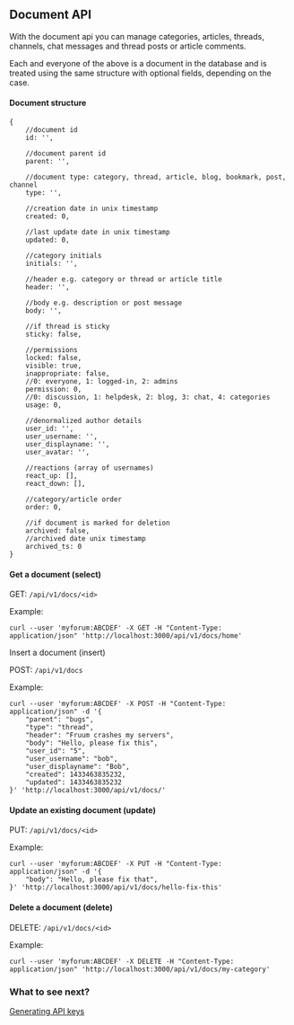 
## Document API

With the document api you can manage categories, articles, threads, channels, chat messages and thread posts or article comments.

Each and everyone of the above is a document in the database and is treated using the same structure with optional fields, depending on the case.
#### Document structure
```
{
    //document id
    id: '',

    //document parent id
    parent: '',

    //document type: category, thread, article, blog, bookmark, post, channel
    type: '',

    //creation date in unix timestamp
    created: 0,

    //last update date in unix timestamp
    updated: 0,

    //category initials
    initials: '',

    //header e.g. category or thread or article title
    header: '',

    //body e.g. description or post message
    body: '',

    //if thread is sticky
    sticky: false,

    //permissions
    locked: false,
    visible: true,
    inappropriate: false,
    //0: everyone, 1: logged-in, 2: admins
    permission: 0,
    //0: discussion, 1: helpdesk, 2: blog, 3: chat, 4: categories
    usage: 0,

    //denormalized author details
    user_id: '',
    user_username: '',
    user_displayname: '',
    user_avatar: '',

    //reactions (array of usernames)
    react_up: [],
    react_down: [],

    //category/article order
    order: 0,

    //if document is marked for deletion
    archived: false,
    //archived date unix timestamp
    archived_ts: 0
}
```

#### Get a document (select)

GET: ```/api/v1/docs/<id>```

Example:

```
curl --user 'myforum:ABCDEF' -X GET -H "Content-Type: application/json" 'http://localhost:3000/api/v1/docs/home'
```

Insert a document (insert)

POST: ```/api/v1/docs```

Example:

```
curl --user 'myforum:ABCDEF' -X POST -H "Content-Type: application/json" -d '{
    "parent": "bugs",
    "type": "thread",
    "header": "Fruum crashes my servers",
    "body": "Hello, please fix this",
    "user_id": "5",
    "user_username": "bob",
    "user_displayname": "Bob",
    "created": 1433463835232,
    "updated": 1433463835232
}' 'http://localhost:3000/api/v1/docs/'
```

#### Update an existing document (update)

PUT: ```/api/v1/docs/<id>```

Example:

```
curl --user 'myforum:ABCDEF' -X PUT -H "Content-Type: application/json" -d '{
    "body": "Hello, please fix that",
}' 'http://localhost:3000/api/v1/docs/hello-fix-this'
```

#### Delete a document (delete)

DELETE: ```/api/v1/docs/<id>```

Example:

```
curl --user 'myforum:ABCDEF' -X DELETE -H "Content-Type: application/json" 'http://localhost:3000/api/v1/docs/my-category'
```

### What to see next?

[Generating API keys](generating-api-keys.md)

